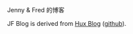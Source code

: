 Jenny & Fred 的博客

JF Blog is derived from  [Hux Blog](https://huangxuan.me/) ([github](https://github.com/huxpro/huxpro.github.io/)).